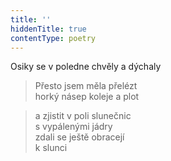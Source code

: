 ```yaml
---
title: ''
hiddenTitle: true
contentType: poetry
---
```


<section>

>   

</section>

<section>

>   

</section>

<section>

Osiky se v poledne chvěly a dýchaly

> Přesto jsem měla přelézt  
> horký násep koleje a plot

</section>

<section>

> a zjistit v poli slunečnic  
> s vypálenými jádry  
> zdali se ještě obracejí  
> k slunci

</section>
